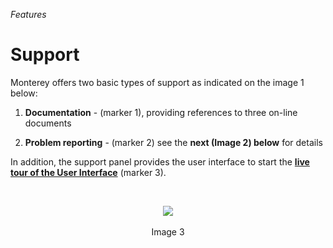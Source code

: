_Features_
# Support

Monterey offers two basic types of support as indicated on the image 1 below:

1. **Documentation** - (marker 1), providing references to three on-line documents

2. **Problem reporting** - (marker 2) see the **next (Image 2) below** for details

In addition, the support panel provides the user interface to start the **[live tour of the User Interface](../online_help/live_tour.html)** (marker 3).

<br>
<p align=center>
  <img src="https://cloud.githubusercontent.com/assets/2712405/18618827/a0c34aac-7dbc-11e6-9c88-e51092de7b1e.png"></img>
 <br><br>
Image 3
</p>


